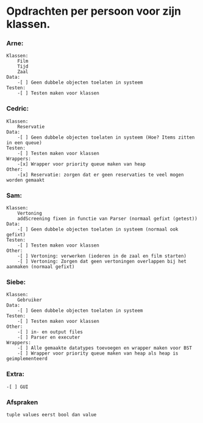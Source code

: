 # Opdrachten per persoon voor zijn klassen.

### Arne:
    Klassen:
        Film
        Tijd
        Zaal
    Data:
        -[ ] Geen dubbele objecten toelaten in systeem
    Testen:
        -[ ] Testen maken voor klassen

### Cedric:
    Klassen:
        Reservatie
    Data:
        -[ ] Geen dubbele objecten toelaten in systeem (Hoe? Items zitten in een queue)
    Testen:
        -[ ] Testen maken voor klassen
    Wrappers:
        -[x] Wrapper voor priority queue maken van heap
    Other:
        -[x] Reservatie: zorgen dat er geen reservaties te veel mogen worden gemaakt

### Sam:
    Klassen:
        Vertoning
        addScreening fixen in functie van Parser (normaal gefixt (getest))
    Data:
        -[ ] Geen dubbele objecten toelaten in systeem (normaal ook gefixt)
    Testen:
        -[ ] Testen maken voor klassen
    Other:
        -[ ] Vertoning: verwerken (iederen in de zaal en film starten)
        -[ ] Vertoning: Zorgen dat geen vertoningen overlappen bij het aanmaken (normaal gefixt)

### Siebe:
    Klassen:
        Gebruiker
    Data:
        -[ ] Geen dubbele objecten toelaten in systeem
    Testen:
        -[ ] Testen maken voor klassen
    Other:
        -[ ] in- en output files
        -[ ] Parser en executer
    Wrappers:
        -[ ] Alle gemaakte datatypes toevoegen en wrapper maken voor BST
        -[ ] Wrapper voor priority queue maken van heap als heap is geimplementeerd

### Extra:
    -[ ] GUI


### Afspraken
    tuple values eerst bool dan value



